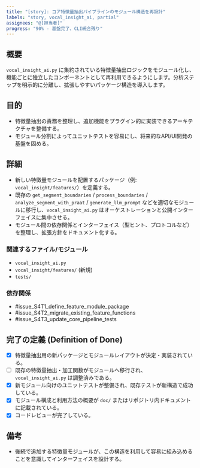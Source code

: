 ```yaml
---
title: "[story]: コア特徴量抽出パイプラインのモジュール構造を再設計"
labels: "story, vocal_insight_ai, partial"
assignees: "@[担当者]"
progress: "90% - 基盤完了、CLI統合残り"
---
```


## 概要

`vocal_insight_ai.py` に集約されている特徴量抽出ロジックをモジュール化し、機能ごとに独立したコンポーネントとして再利用できるようにします。分析ステップを明示的に分離し、拡張しやすいパッケージ構造を導入します。

## 目的

- 特徴量抽出の責務を整理し、追加機能をプラグイン的に実装できるアーキテクチャを整備する。
- モジュール分割によってユニットテストを容易にし、将来的なAPI/UI開発の基盤を固める。

## 詳細

- 新しい特徴量モジュールを配置するパッケージ（例: `vocal_insight/features/`）を定義する。
- 既存の `get_segment_boundaries` / `process_boundaries` / `analyze_segment_with_praat` / `generate_llm_prompt` などを適切なモジュールに移行し、`vocal_insight_ai.py` はオーケストレーションと公開インターフェイスに集中させる。
- モジュール間の依存関係とインターフェイス（型ヒント、プロトコルなど）を整理し、拡張方針をドキュメント化する。

### 関連するファイル/モジュール

- `vocal_insight_ai.py`
- `vocal_insight/features/` (新規)
- `tests/`

### 依存関係

- #issue_S4T1_define_feature_module_package
- #issue_S4T2_migrate_existing_feature_functions
- #issue_S4T3_update_core_pipeline_tests

## 完了の定義 (Definition of Done)

- [x] 特徴量抽出用の新パッケージとモジュールレイアウトが決定・実装されている。
- [ ] 既存の特徴量抽出・加工関数がモジュールへ移行され、`vocal_insight_ai.py` は調整済みである。
- [x] 新モジュール向けのユニットテストが整備され、既存テストが新構造で成功している。
- [x] モジュール構成と利用方法の概要が `doc/` またはリポジトリ内ドキュメントに記載されている。
- [x] コードレビューが完了している。

## 備考

- 後続で追加する特徴量モジュールが、この構造を利用して容易に組み込めることを意識してインターフェイスを設計する。
